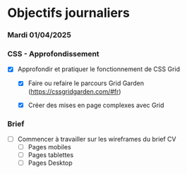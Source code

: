 # Objectifs journaliers

### Mardi 01/04/2025

### CSS - Approfondissement

- [x] Approfondir et pratiquer le fonctionnement de CSS Grid
  - [x] Faire ou refaire le parcours Grid Garden (https://cssgridgarden.com/#fr)
  - [x] Créer des mises en page complexes avec Grid


### Brief

- [ ] Commencer à travailler sur les wireframes du brief CV
  - [ ] Pages mobiles
  - [ ] Pages tablettes
  - [ ] Pages Desktop
